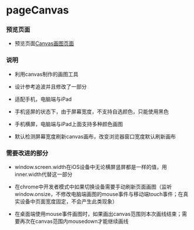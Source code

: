 # pageCanvas

### 预览页面

- 预览页面[Canvas画图页面](https://tinyfatboy.github.io/pageCanvas/index.html)

### 说明

- 利用canvas制作的画图工具

- 设计参考追波并且修改了一部分

- 适配手机，电脑端与iPad

- 手机竖屏的状态下，由于屏幕宽度，不支持自选颜色，只能使用黑色

- 手机横屏，电脑端与iPad上面支持多种颜色画图

- 默认检测屏幕宽度刷新canvas画布，改变浏览器窗口宽度默认刷新画布

### 需要改进的部分

- window.screen.width在iOS设备中无论横屏竖屏都是一样的值，用inner.width代替这一部分

- 在chrome中开发者模式中如果切换设备需要手动刷新页面画图（监听window.onsize，不修改电脑端画图的mouse事件与移动端touch事件；在真实设备中页面宽度固定，不会产生此类现象）

- 在桌面端使用mouse事件画图时，如果画出canvas范围则本次画线结束；需要再次在canvas范围内mousedown才能继续画线
